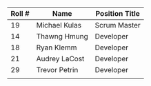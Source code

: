 | Roll # | Name | Position Title | 
| --- | --- | --- |
| 19 | Michael Kulas | Scrum Master |
| 14 | Thawng Hmung | Developer |
| 18 | Ryan Klemm | Developer |
| 21 | Audrey LaCost| Developer |
| 29 | Trevor Petrin | Developer |
| | |
